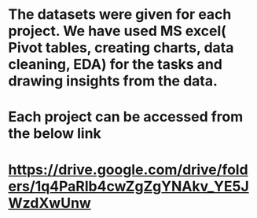# The datasets were given for each project. We have used MS excel( Pivot tables, creating charts, data cleaning, EDA) for the tasks and drawing insights from the data. 
# Each project can be accessed from the below link
# https://drive.google.com/drive/folders/1q4PaRlb4cwZgZgYNAkv_YE5JWzdXwUnw

